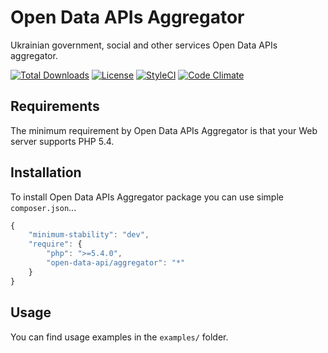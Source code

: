 # Open Data APIs Aggregator
Ukrainian government, social and other services Open Data APIs aggregator.

[![Total Downloads](https://poser.pugx.org/open-data-api/aggregator/downloads)](https://packagist.org/packages/open-data-api/aggregator)
[![License](https://poser.pugx.org/open-data-api/aggregator/license)](https://packagist.org/packages/open-data-api/aggregator)
[![StyleCI](https://styleci.io/repos/62573604/shield)](https://styleci.io/repos/62573604)
[![Code Climate](https://codeclimate.com/github/OpenDataAPI/aggregator/badges/gpa.svg)](https://codeclimate.com/github/OpenDataAPI/aggregator)

Requirements
------------
The minimum requirement by Open Data APIs Aggregator is that your Web server supports PHP 5.4.

Installation
------------
To install Open Data APIs Aggregator package you can use simple `composer.json`...

```javascript
{
	"minimum-stability": "dev",
    "require": {
        "php": ">=5.4.0",
        "open-data-api/aggregator": "*"
    }
}
```

Usage
-----
You can find usage examples in the `examples/` folder.
